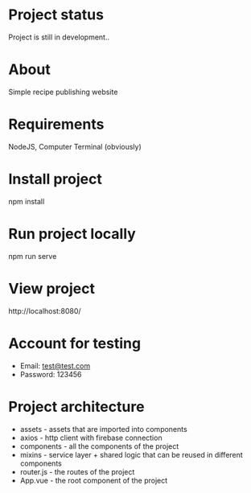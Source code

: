 # Project status
Project is still in development..
# About
Simple recipe publishing website
# Requirements
NodeJS, Computer Terminal (obviously)
# Install project
npm install
# Run project locally
npm run serve
# View project
http://localhost:8080/
# Account for testing
  * Email: test@test.com
  * Password: 123456
# Project architecture
  * assets - assets that are imported into components
  * axios - http client with firebase connection
  * components - all the components of the project
  * mixins - service layer + shared logic that can be reused in different components
  * router.js - the routes of the project
  * App.vue - the root component of the project
